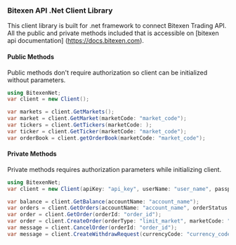 ### Bitexen API .Net Client Library

This client library is built for .net framework to connect Bitexen Trading API. All the public and private methods included that is accessible on [bitexen api documentation] (https://docs.bitexen.com).



#### Public Methods

Public methods don't require authorization so client can be initialized without parameters.

```c#
using BitexenNet;
var client = new Client();
```

```c#
var markets = client.GetMarkets();
var market = client.GetMarket(marketCode: "market_code");
var tickers = client.GetTickers(marketCode: );
var ticker = client.GetTicker(marketCode: "market_code");
var orderBook = client.getOrderBook(marketCode: "market_code");
```



#### Private Methods

Private methods requires authorization parameters while initializing client.

```c#
using BitexenNet;
var client = new Client(apiKey: "api_key", userName: "user_name", passphrase: "passphrase", secretKey: "secret_key");
```

```c#
var balance = client.GetBalance(accountName: "account_name");
var orders = client.GetOrders(accountName: "account_name", orderStatus: "open_closed_all", marketCode: "market_code", pageNumber = 1);
var order = client.GetOrder(orderId: "order_id");
var order = client.CreateOrder(orderType: "limit_market", marketCode: "market_code", volume: "volume", orderSide: "buy_sell", price: "price", clientId: 0, postOnly: false, accountName: "Main");
var message = client.CancelOrder(orderId: "order_id");
var message = client.CreateWithdrawRequest(currencyCode: "currency_code", amount: "amount", alias: "alias");
```
